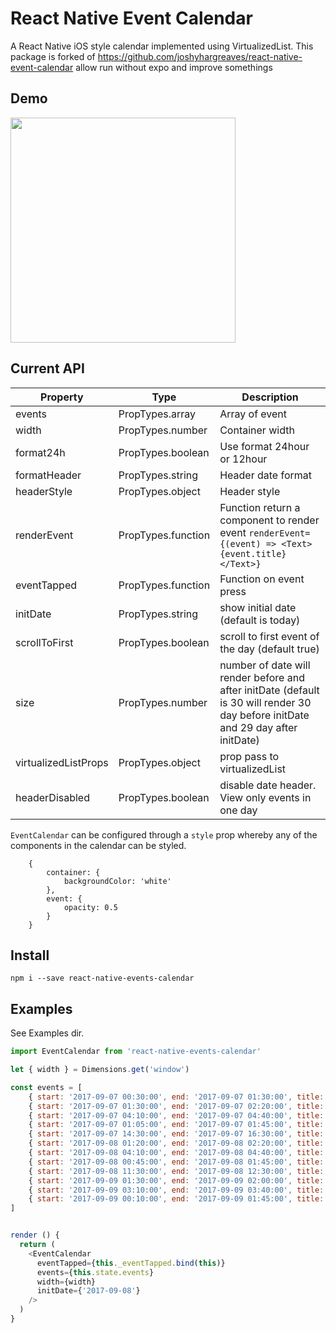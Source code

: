 # React Native Event Calendar
A React Native iOS style calendar implemented using VirtualizedList.
This package is forked of https://github.com/joshyhargreaves/react-native-event-calendar
allow run without expo and improve somethings

## Demo
<img src="https://raw.githubusercontent.com/duyluonglc/react-native-events-calendar/master/demo/screenshot.png" width="360">

## Current API
Property | Type | Description
------------ | ------------- | -------------
events | PropTypes.array | Array of event
width | PropTypes.number | Container width
format24h | PropTypes.boolean | Use format 24hour or 12hour
formatHeader | PropTypes.string | Header date format
headerStyle | PropTypes.object | Header style
renderEvent | PropTypes.function | Function return a component to render event `renderEvent={(event) => <Text>{event.title}</Text>}`
eventTapped | PropTypes.function | Function on event press
initDate | PropTypes.string | show initial date (default is today)
scrollToFirst | PropTypes.boolean | scroll to first event of the day (default true)
size | PropTypes.number | number of date will render before and after initDate (default is 30 will render 30 day before initDate and 29 day after initDate)
virtualizedListProps | PropTypes.object | prop pass to virtualizedList
headerDisabled | PropTypes.boolean | disable date header. View only events in one day

`EventCalendar` can be configured through a `style` prop whereby any of the components in the calendar can be styled. 
```
    {
        container: {
            backgroundColor: 'white'
        }, 
        event: {
            opacity: 0.5
        }
    }
```
## Install
`npm i --save react-native-events-calendar`

## Examples
See Examples dir. 

```js
import EventCalendar from 'react-native-events-calendar'

let { width } = Dimensions.get('window')

const events = [
    { start: '2017-09-07 00:30:00', end: '2017-09-07 01:30:00', title: 'Dr. Mariana Joseph', summary: '3412 Piedmont Rd NE, GA 3032' },
    { start: '2017-09-07 01:30:00', end: '2017-09-07 02:20:00', title: 'Dr. Mariana Joseph', summary: '3412 Piedmont Rd NE, GA 3032' },
    { start: '2017-09-07 04:10:00', end: '2017-09-07 04:40:00', title: 'Dr. Mariana Joseph', summary: '3412 Piedmont Rd NE, GA 3032' },
    { start: '2017-09-07 01:05:00', end: '2017-09-07 01:45:00', title: 'Dr. Mariana Joseph', summary: '3412 Piedmont Rd NE, GA 3032' },
    { start: '2017-09-07 14:30:00', end: '2017-09-07 16:30:00', title: 'Dr. Mariana Joseph', summary: '3412 Piedmont Rd NE, GA 3032' },
    { start: '2017-09-08 01:20:00', end: '2017-09-08 02:20:00', title: 'Dr. Mariana Joseph', summary: '3412 Piedmont Rd NE, GA 3032' },
    { start: '2017-09-08 04:10:00', end: '2017-09-08 04:40:00', title: 'Dr. Mariana Joseph', summary: '3412 Piedmont Rd NE, GA 3032' },
    { start: '2017-09-08 00:45:00', end: '2017-09-08 01:45:00', title: 'Dr. Mariana Joseph', summary: '3412 Piedmont Rd NE, GA 3032' },
    { start: '2017-09-08 11:30:00', end: '2017-09-08 12:30:00', title: 'Dr. Mariana Joseph', summary: '3412 Piedmont Rd NE, GA 3032' },
    { start: '2017-09-09 01:30:00', end: '2017-09-09 02:00:00', title: 'Dr. Mariana Joseph', summary: '3412 Piedmont Rd NE, GA 3032' },
    { start: '2017-09-09 03:10:00', end: '2017-09-09 03:40:00', title: 'Dr. Mariana Joseph', summary: '3412 Piedmont Rd NE, GA 3032' },
    { start: '2017-09-09 00:10:00', end: '2017-09-09 01:45:00', title: 'Dr. Mariana Joseph', summary: '3412 Piedmont Rd NE, GA 3032' }
]


render () {
  return (
    <EventCalendar
      eventTapped={this._eventTapped.bind(this)}
      events={this.state.events}
      width={width}
      initDate={'2017-09-08'}
    />
  )
}

```
